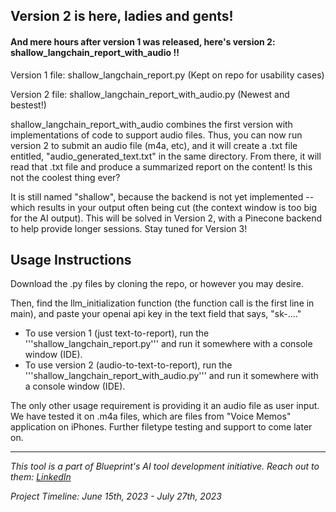 ## Version 2 is here, ladies and gents!
#### And mere hours after version 1 was released, here's version 2: shallow_langchain_report_with_audio !!
Version 1 file: shallow_langchain_report.py (Kept on repo for usability cases)

Version 2 file: shallow_langchain_report_with_audio.py (Newest and bestest!)

shallow_langchain_report_with_audio combines the first version with implementations of code to support audio files. Thus, you can now run version 2 to submit an audio file (m4a, etc), and it will create a .txt file entitled, "audio_generated_text.txt" in the same directory. From there, it will read that .txt file and produce a summarized report on the content! Is this not the coolest thing ever?

It is still named "shallow", because the backend is not yet implemented -- which results in your output often being cut (the context window is too big for the AI output). This will be solved in Version 2, with a Pinecone backend to help provide longer sessions. Stay tuned for Version 3!


## Usage Instructions
Download the .py files by cloning the repo, or however you may desire.

Then, find the llm_initialization function (the function call is the first line in main), and paste your openai api key in the text field that says, "sk-...."

* To use version 1 (just text-to-report), run the '''shallow_langchain_report.py''' and run it somewhere with a console window (IDE).
* To use version 2 (audio-to-text-to-report), run the '''shallow_langchain_report_with_audio.py''' and run it somewhere with a console window (IDE).

The only other usage requirement is providing it an audio file as user input. We have tested it on .m4a files, which are files from "Voice Memos" application on iPhones. Further filetype testing and support to come later on.

---


_This tool is a part of Blueprint's AI tool development initiative. Reach out to them: <a href="https://www.linkedin.com/company/blueprint-servicedesign/" target="_blank">LinkedIn</a>_

_Project Timeline: June 15th, 2023 - July 27th, 2023_
